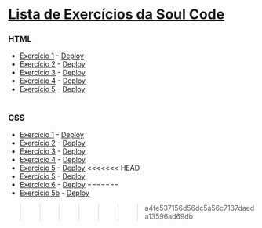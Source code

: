# [Lista de Exercícios da Soul Code](https://lista-ex.herokuapp.com/index.html)
### HTML
* [Exercício 1](https://github.com/alvaroaxsmith/exerciciosSoulcode/tree/main/html/ex1) - [Deploy](https://lista-ex.herokuapp.com/html/ex1/index.html)
* [Exercício 2](https://github.com/alvaroaxsmith/exerciciosSoulcode/tree/main/html/ex2) - [Deploy](https://lista-ex.herokuapp.com/html/ex2/index.html)
* [Exercício 3](https://github.com/alvaroaxsmith/exerciciosSoulcode/tree/main/html/ex3) - [Deploy](https://lista-ex.herokuapp.com/html/ex3/index.html)
* [Exercício 4](https://github.com/alvaroaxsmith/exerciciosSoulcode/tree/main/html/ex4) - [Deploy](https://lista-ex.herokuapp.com/html/ex4/index.html)
* [Exercício 5](https://github.com/alvaroaxsmith/exerciciosSoulcode/tree/main/html/ex5) - [Deploy](https://lista-ex.herokuapp.com/html/ex5/index.html)

#
### CSS
* [Exercício 1](https://github.com/alvaroaxsmith/exerciciosSoulcode/tree/main/css/ex1) - [Deploy](https://lista-ex.herokuapp.com/css/ex1/index.html)
* [Exercício 2](https://github.com/alvaroaxsmith/exerciciosSoulcode/tree/main/css/ex2) - [Deploy](https://lista-ex.herokuapp.com/css/ex2/index.html)
* [Exercício 3](https://github.com/alvaroaxsmith/exerciciosSoulcode/tree/main/css/ex3) - [Deploy](https://lista-ex.herokuapp.com/css/ex3/index.html)
* [Exercício 4](https://github.com/alvaroaxsmith/exerciciosSoulcode/tree/main/css/ex4) - [Deploy](https://lista-ex.herokuapp.com/css/ex4/index.html)
* [Exercício 5](https://github.com/alvaroaxsmith/exerciciosSoulcode/tree/main/css/ex5) - [Deploy](https://lista-ex.herokuapp.com/css/ex5/index.html)
<<<<<<< HEAD
* [Exercício 5](https://github.com/alvaroaxsmith/exerciciosSoulcode/tree/main/css/ex5/exb) - [Deploy](https://lista-ex.herokuapp.com/css/ex5/exb/index.html)
* [Exercício 6](https://github.com/alvaroaxsmith/exerciciosSoulcode/tree/main/css/ex6/) - [Deploy](https://lista-ex.herokuapp.com/css/ex6/index.html)
=======
* [Exercício 5b](https://github.com/alvaroaxsmith/exerciciosSoulcode/tree/main/css/ex5/exb) - [Deploy](https://lista-ex.herokuapp.com/css/ex5/exb/index.html)
>>>>>>> a4fe537156d56dc5a56c7137daeda13596ad69db
